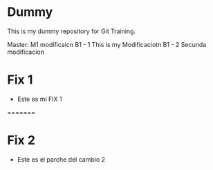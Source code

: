 # Dummy


This is my dummy repository for Git Training.

Master: M1 modificaicn
B1 - 1 This is my Modificaciotn
B1 - 2 Secunda modificacion

# Fix 1

+ Este es mi FIX 1

=======
# Fix 2

+ Este es el parche del cambio 2
